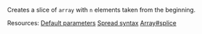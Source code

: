 Creates a slice of <code>array</code> with <code>n</code> elements taken from the beginning.

Resources: [Default parameters](https://developer.mozilla.org/en-US/docs/Web/JavaScript/Reference/Functions/Default_parameters) [Spread syntax](https://developer.mozilla.org/docs/Web/JavaScript/Reference/Operators/Spread_syntax) [Array#splice](https://developer.mozilla.org/docs/Web/JavaScript/Reference/Global_Objects/Array/splice)
